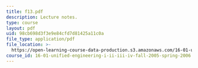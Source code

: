 ```yaml
---
title: f13.pdf
description: Lecture notes.
type: course
layout: pdf
uid: 98cb698d3f3e9e84cfd7d81425a11c0a
file_type: application/pdf
file_location: >-
  https://open-learning-course-data-production.s3.amazonaws.com/16-01-unified-engineering-i-ii-iii-iv-fall-2005-spring-2006/98cb698d3f3e9e84cfd7d81425a11c0a_f13.pdf
course_id: 16-01-unified-engineering-i-ii-iii-iv-fall-2005-spring-2006
---
```

